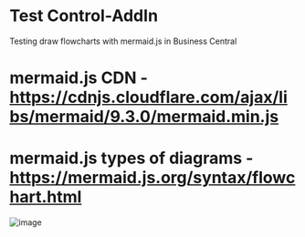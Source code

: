 # Test Control-AddIn

Testing draw flowcharts with mermaid.js in Business Central

# mermaid.js CDN  -  https://cdnjs.cloudflare.com/ajax/libs/mermaid/9.3.0/mermaid.min.js
# mermaid.js types of diagrams -  https://mermaid.js.org/syntax/flowchart.html

![image](https://user-images.githubusercontent.com/98749788/209660753-062b007d-c582-49cb-a08e-912f13603fdc.png)

